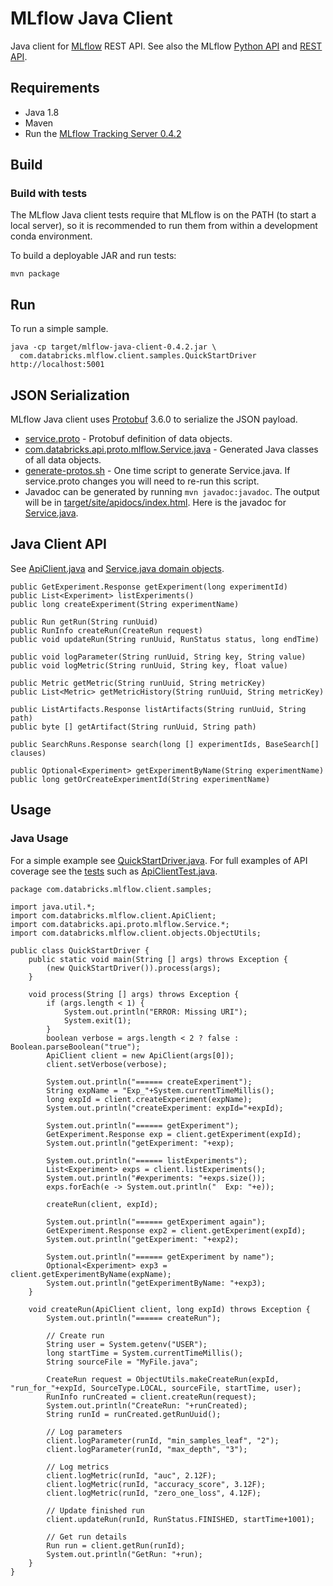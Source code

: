 # MLflow Java Client

Java client for [MLflow](https://mlflow.org) REST API.
See also the MLflow [Python API](https://mlflow.org/docs/latest/python_api/index.html)
and [REST API](https://mlflow.org/docs/latest/rest_api.html).

## Requirements

* Java 1.8
* Maven
* Run the [MLflow Tracking Server 0.4.2](https://mlflow.org/docs/latest/tracking.html#running-a-tracking-server)

## Build

### Build with tests

The MLflow Java client tests require that MLflow is on the PATH (to start a local server),
so it is recommended to run them from within a development conda environment.

To build a deployable JAR and run tests:

```
mvn package
```

## Run

To run a simple sample.
```
java -cp target/mlflow-java-client-0.4.2.jar \
  com.databricks.mlflow.client.samples.QuickStartDriver http://localhost:5001
```

## JSON Serialization

MLflow Java client uses [Protobuf](https://developers.google.com/protocol-buffers/) 3.6.0 to serialize the JSON payload.
* [service.proto](../mlflow/protos/service.proto) - Protobuf definition of data objects.
* [com.databricks.api.proto.mlflow.Service.java](src/main/java/com/databricks/api/proto/mlflow/Service.java) - Generated Java classes of all data objects.
* [generate-protos.sh](generate-protos.sh) - One time script to generate Service.java. If service.proto changes you will need to re-run this script.
* Javadoc can be generated by running ``mvn javadoc:javadoc``. The output will be in [target/site/apidocs/index.html](target/site/apidocs/index.html). 
Here is the javadoc for [Service.java](target/site/apidocs/com/databricks/api/proto/mlflow/Service.html).

## Java Client API

See [ApiClient.java](src/main/java/org/mlflow/client/ApiClient.java) 
and [Service.java domain objects](src/main/java/org/mlflow/api/proto/mlflow/Service.java).

```
public GetExperiment.Response getExperiment(long experimentId) 
public List<Experiment> listExperiments() 
public long createExperiment(String experimentName) 

public Run getRun(String runUuid) 
public RunInfo createRun(CreateRun request) 
public void updateRun(String runUuid, RunStatus status, long endTime) 

public void logParameter(String runUuid, String key, String value) 
public void logMetric(String runUuid, String key, float value) 

public Metric getMetric(String runUuid, String metricKey) 
public List<Metric> getMetricHistory(String runUuid, String metricKey) 

public ListArtifacts.Response listArtifacts(String runUuid, String path) 
public byte [] getArtifact(String runUuid, String path) 

public SearchRuns.Response search(long [] experimentIds, BaseSearch[] clauses) 

public Optional<Experiment> getExperimentByName(String experimentName) 
public long getOrCreateExperimentId(String experimentName) 
```

## Usage

### Java Usage

For a simple example see [QuickStartDriver.java](src/main/java/org/mlflow/client/samples/QuickStartDriver.java).
For full examples of API coverage see the [tests](src/test/java/org/mlflow/client) such as [ApiClientTest.java](src/test/java/org/mlflow/client/ApiClientTest.java).

```
package com.databricks.mlflow.client.samples;

import java.util.*;
import com.databricks.mlflow.client.ApiClient;
import com.databricks.api.proto.mlflow.Service.*;
import com.databricks.mlflow.client.objects.ObjectUtils;

public class QuickStartDriver {
    public static void main(String [] args) throws Exception {
        (new QuickStartDriver()).process(args);
    }

    void process(String [] args) throws Exception {
        if (args.length < 1) {
            System.out.println("ERROR: Missing URI");
            System.exit(1);
        }
        boolean verbose = args.length < 2 ? false : Boolean.parseBoolean("true");
        ApiClient client = new ApiClient(args[0]);
        client.setVerbose(verbose);

        System.out.println("====== createExperiment");
        String expName = "Exp_"+System.currentTimeMillis();
        long expId = client.createExperiment(expName);
        System.out.println("createExperiment: expId="+expId);

        System.out.println("====== getExperiment");
        GetExperiment.Response exp = client.getExperiment(expId);
        System.out.println("getExperiment: "+exp);

        System.out.println("====== listExperiments");
        List<Experiment> exps = client.listExperiments();
        System.out.println("#experiments: "+exps.size());
        exps.forEach(e -> System.out.println("  Exp: "+e));

        createRun(client, expId);

        System.out.println("====== getExperiment again");
        GetExperiment.Response exp2 = client.getExperiment(expId);
        System.out.println("getExperiment: "+exp2);

        System.out.println("====== getExperiment by name");
        Optional<Experiment> exp3 = client.getExperimentByName(expName);
        System.out.println("getExperimentByName: "+exp3);
    }

    void createRun(ApiClient client, long expId) throws Exception {
        System.out.println("====== createRun");

        // Create run
        String user = System.getenv("USER");
        long startTime = System.currentTimeMillis();
        String sourceFile = "MyFile.java";

        CreateRun request = ObjectUtils.makeCreateRun(expId, "run_for_"+expId, SourceType.LOCAL, sourceFile, startTime, user);
        RunInfo runCreated = client.createRun(request);
        System.out.println("CreateRun: "+runCreated);
        String runId = runCreated.getRunUuid();

        // Log parameters
        client.logParameter(runId, "min_samples_leaf", "2");
        client.logParameter(runId, "max_depth", "3");

        // Log metrics
        client.logMetric(runId, "auc", 2.12F);
        client.logMetric(runId, "accuracy_score", 3.12F);
        client.logMetric(runId, "zero_one_loss", 4.12F);

        // Update finished run
        client.updateRun(runId, RunStatus.FINISHED, startTime+1001);
    
        // Get run details
        Run run = client.getRun(runId);
        System.out.println("GetRun: "+run);
    }
}
```
